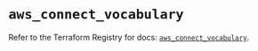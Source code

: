 # `aws_connect_vocabulary`

Refer to the Terraform Registry for docs: [`aws_connect_vocabulary`](https://registry.terraform.io/providers/hashicorp/aws/5.31.0/docs/resources/connect_vocabulary).
